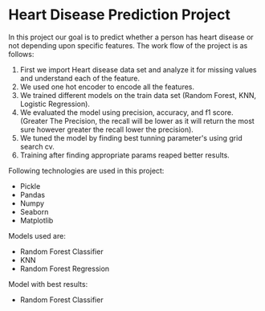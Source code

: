 <html>
  <head>
    <title>Heart Disease Prediction Project</title>
  </head>
  <body>
    <h1>Heart Disease Prediction Project</h1>
    <p>In this project our goal is to predict whether a person has heart disease or not depending upon specific features. The work flow of the project is as follows:</p>
    <ol>
      <li>First we import Heart disease data set and analyze it for missing values and understand each of the feature.</li>
      <li>We used one hot encoder to encode all the features.</li>
      <li>We trained different models on the train data set (Random Forest, KNN, Logistic Regression).</li>
      <li>We evaluated the model using precision, accuracy, and f1 score. (Greater The Precision, the recall will be lower as it will return the most sure however greater the recall lower the precision).</li>
      <li>We tuned the model by finding best tunning parameter's using grid search cv.</li>
      <li>Training after finding appropriate params reaped better results.</li>
    </ol>
    <p>Following technologies are used in this project:</p>
    <ul>
      <li>Pickle</li>
      <li>Pandas</li>
      <li>Numpy</li>
      <li>Seaborn</li>
      <li>Matplotlib</li>
    </ul>
    <p>Models used are:</p>
    <ul>
      <li>Random Forest Classifier</li>
      <li>KNN</li>
      <li>Random Forest Regression</li>
    </ul>
    <p>Model with best results:</p>
    <ul>
      <li>Random Forest Classifier</li>
    </ul>
  </body>
</html>


